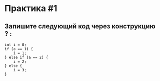 # Практика #1
## Запишите следующий код через конструкцию ? :

```
int i = 0;
if (a == 1) {
    i = 1;
} else if (a == 2) {
    i = 2;
} else {
    i = 3; 
}
```